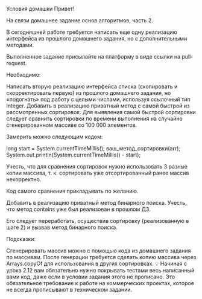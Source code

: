 
Условия домашки
Привет!

На связи домашнее задание основ алгоритмов, часть 2.

В сегодняшней работе требуется написать еще одну реализацию интерфейса из прошлого домашнего задания, но с дополнительными методами.

Выполненное задание присылайте на платформу в виде ссылки на pull-request.

Необходимо:

Написать вторую реализацию интерфейса списка (скопировать и скорректировать первую) из прошлого домашнего задания, но «подогнать» под работу с целыми числами, используя ссылочный тип Integer.
Добавить в реализацию приватный метод с самой быстрой из рассмотренных сортировок.
Для выявления самой быстрой сортировки следует сравнить сортировки по времени выполнения на случайно сгенерированном массиве со 100 000 элементов.

Замерить можно следующим кодом:

long start = System.currentTimeMillis();
ваш_метод_сортировки(arr);
System.out.println(System.currentTimeMillis() - start);

Учесть, что для сравнения сортировок нужно использовать 3 разные копии массива, т. к. сортировать уже отсортированный ранее массив некорректно.

Код самого сравнения прикладывать по желанию.

Добавить в реализацию приватный метод бинарного поиска.
Учесть, что метод contains уже был реализован в прошлом ДЗ.

Его следует переработать, осуществив сортировку (реализованную в шаге 2) и вызвав метод бинарного поиска.

Подсказки:

Сгенерировать массив можно с помощью кода из домашнего задания по массивам.
После генерации требуется сделать копию массива через Arrays.copyOf для использования в других сортировках.
💡 Начиная с урока 2.12 вам обязательно нужно покрывать тестами весь написанный вами код, даже если в условии задания этого не прописано. Это обязательное требование к работе на коммерческих проектах, которое не всегда прописывают в техническом задании.




